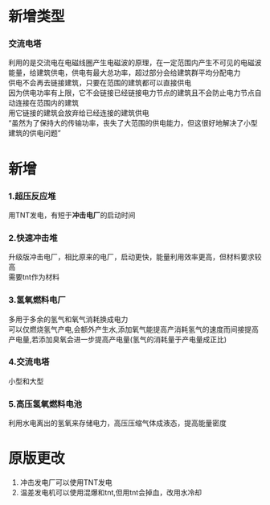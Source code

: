 # 新增类型
### 交流电塔
利用的是交流电在电磁线圈产生电磁波的原理，在一定范围内产生不可见的电磁波能量，给建筑供电，供电有最大总功率，超过部分会给建筑群平均分配电力  
供电不会再去链接建筑，只要在范围的建筑都可以直接供电  
因为供电功率有上限，它不会链接已经链接电力节点的建筑且不会防止电力节点自动连接在范围内的建筑  
用它链接的建筑会放弃给已经连接的建筑供电  
“虽然为了保持大的传输功率，丧失了大范围的供电能力，但这很好地解决了小型建筑的供电问题”
# 新增
### 1.超压反应堆
用TNT发电，有短于**冲击电厂**的启动时间
### 2.快速冲击堆
升级版冲击电厂，相比原来的电厂，启动更快，能量利用效率更高，但材料要求较高  
需要tnt作为材料
### 3.氢氧燃料电厂
多用于多余的氢气和氧气消耗换成电力  
可以仅燃烧氢气产电,会额外产生水,添加氧气能提高产消耗氢气的速度而间接提高产电量,若添加臭氧会进一步提高产电量(氢气的消耗量于产电量成正比)
### 4.交流电塔
小型和大型
### 5.高压氢氧燃料电池
利用水电离出的氢氧来存储电力，高压压缩气体成液态，提高能量密度
# 原版更改
1. 冲击发电厂可以使用TNT发电
2. 温差发电机可以使用混爆和tnt,但用tnt会掉血，改用水冷却